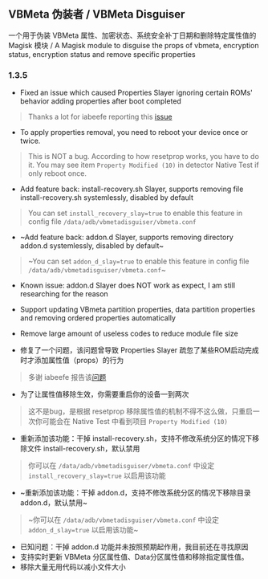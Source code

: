 ## VBMeta 伪装者 / VBMeta Disguiser

一个用于伪装 VBMeta 属性、加密状态、系统安全补丁日期和删除特定属性值的 Magisk 模块
/ A Magisk module to disguise the props of vbmeta, encryption status, encryption status and remove specific properties

### 1.3.5

- Fixed an issue which caused Properties Slayer ignoring certain ROMs' behavior adding properties after boot completed
> Thanks a lot for iabeefe reporting this [issue](https://github.com/Astoritin/VBMetaDisguiser/issues/2)
- To apply properties removal, you need to reboot your device once or twice.
> This is NOT a bug. According to how resetprop works, you have to do it. You may see item `Property Modified (10)` in detector Native Test if only reboot once.
- Add feature back: install-recovery.sh Slayer, supports removing file install-recovery.sh systemlessly, disabled by default
> You can set `install_recovery_slay=true` to enable this feature in config file `/data/adb/vbmetadisguiser/vbmeta.conf`
- ~Add feature back: addon.d Slayer, supports removing directory addon.d systemlessly, disabled by default~
> ~You can set `addon_d_slay=true` to enable this feature in config file `/data/adb/vbmetadisguiser/vbmeta.conf`~
- Known issue: addon.d Slayer does NOT work as expect, I am still researching for the reason
- Support updating VBmeta partition properties, data partition properties and removing ordered properties automatically
- Remove large amount of useless codes to reduce module file size

- 修复了一个问题，该问题曾导致 Properties Slayer 疏忽了某些ROM启动完成时才添加属性值（props）的行为
> 多谢 iabeefe 报告该[问题](https://github.com/Astoritin/VBMetaDisguiser/issues/2)
- 为了让属性值移除生效，你需要重启你的设备一到两次
> 这不是bug，是根据 resetprop 移除属性值的机制不得不这么做，只重启一次你可能会在 Native Test 中看到项目 `Property Modified (10)`
- 重新添加该功能：干掉 install-recovery.sh，支持不修改系统分区的情况下移除文件 install-recovery.sh，默认禁用
> 你可以在 `/data/adb/vbmetadisguiser/vbmeta.conf` 中设定 `install_recovery_slay=true` 以启用该功能
- ~重新添加该功能：干掉 addon.d，支持不修改系统分区的情况下移除目录 addon.d，默认禁用~
> ~你可以在 `/data/adb/vbmetadisguiser/vbmeta.conf` 中设定 `addon_d_slay=true` 以启用该功能~
- 已知问题：干掉 addon.d 功能并未按照预期起作用，我目前还在寻找原因
- 支持实时更新 VBMeta 分区属性值、Data分区属性值和移除指定属性值。
- 移除大量无用代码以减小文件大小
